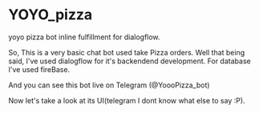 # YOYO_pizza
yoyo pizza bot inline fulfillment for dialogflow. 

So, This is a very basic chat bot used take Pizza orders.
Well that being said, I've used dialogflow for it's backendend development.
For database I've used fireBase.

And you can see this bot live on Telegram (@YoooPizza_bot)

Now let's take a look at its UI(telegram I dont know what else to say :P). 


